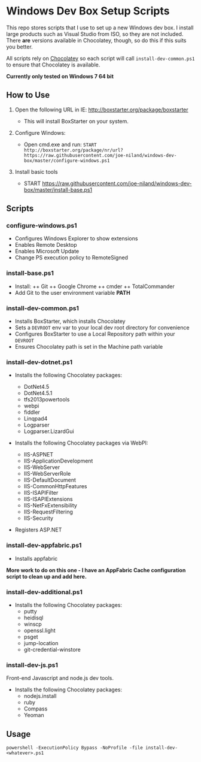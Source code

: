 Windows Dev Box Setup Scripts
==============================

This repo stores scripts that I use to set up a new Windows dev box. I install large products such as Visual Studio from ISO, so they are not included. There **are** versions available in Chocolatey, though, so do this if this suits you better.

All scripts rely on [Chocolatey](http://chocolatey.org/) so each script will call `install-dev-common.ps1` to ensure that Chocolatey is available.

**Currently only tested on Windows 7 64 bit**

How to Use
-------------

1. Open the following URL in IE: http://boxstarter.org/package/boxstarter
  
   + This will install BoxStarter on your system.

2. Configure Windows: 
   + Open cmd.exe and run: `START http://boxstarter.org/package/nr/url?https://raw.githubusercontent.com/joe-niland/windows-dev-box/master/configure-windows.ps1`

3. Install basic tools
   + START https://raw.githubusercontent.com/joe-niland/windows-dev-box/master/install-base.ps1



Scripts
----------

### configure-windows.ps1

+ Configures Windows Explorer to show extensions
+ Enables Remote Desktop
+ Enables Microsoft Update
+ Change PS execution policy to RemoteSigned

### install-base.ps1

+ Install:
++ Git
++ Google Chrome
++ cmder
++ TotalCommander
+ Add Git to the user environment variable **PATH**

### install-dev-common.ps1

+ Installs BoxStarter, which installs Chocolatey
+ Sets a `DEVROOT` env var to your local dev root directory for convenience
+ Configures BoxStarter to use a Local Repository path within your `DEVROOT`
+ Ensures Chocolatey path is set in the Machine path variable

### install-dev-dotnet.ps1

+ Installs the following Chocolatey packages:
    * DotNet4.5 
    * DotNet4.5.1 
    * tfs2013powertools 
    * webpi 
    * fiddler 
    * Linqpad4 
    * Logparser 
    * Logparser.LizardGui

+ Installs the following Chocolatey packages via WebPI:
    * IIS-ASPNET 
    * IIS-ApplicationDevelopment 
    * IIS-WebServer 
    * IIS-WebServerRole 
    * IIS-DefaultDocument 
    * IIS-CommonHttpFeatures 
    * IIS-ISAPIFilter 
    * IIS-ISAPIExtensions 
    * IIS-NetFxExtensibility 
    * IIS-RequestFiltering 
    * IIS-Security

+ Registers ASP.NET

### install-dev-appfabric.ps1

+ Installs appfabric

**More work to do on this one - I have an AppFabric Cache configuration script to clean up and add here.**

### install-dev-additional.ps1

+ Installs the following Chocolatey packages:
    * putty 
    * heidisql 
    * winscp 
    * openssl.light 
    * psget 
    * jump-location
    * git-credential-winstore

### install-dev-js.ps1

Front-end Javascript and node.js dev tools.

+ Installs the following Chocolatey packages:
    * nodejs.install 
    * ruby 
    * Compass 
    * Yeoman

Usage
---------

`powershell -ExecutionPolicy Bypass -NoProfile -file install-dev-<whatever>.ps1`
